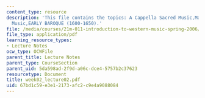 ```yaml
---
content_type: resource
description: 'This file contains the topics: A Cappella Sacred Music,Madrigal,Instrumental
  Music,EARLY BAROQUE (1600-1650).'
file: /media/courses/21m-011-introduction-to-western-music-spring-2006/67bd1c59e3e12173afc2c9e4a9088084_week02_lecture02.pdf
file_type: application/pdf
learning_resource_types:
- Lecture Notes
ocw_type: OCWFile
parent_title: Lecture Notes
parent_type: CourseSection
parent_uid: 5da598ad-2f9d-a06c-dce4-5757b2c37623
resourcetype: Document
title: week02_lecture02.pdf
uid: 67bd1c59-e3e1-2173-afc2-c9e4a9088084
---
```

